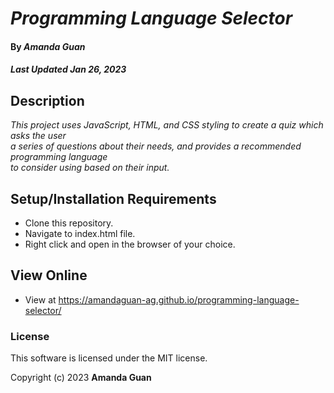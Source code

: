 # _Programming Language Selector_

#### By _**Amanda Guan**_
##### _Last Updated Jan 26, 2023_

## Description

_This project uses JavaScript, HTML, and CSS styling to create a quiz which asks the user_  
_a series of questions about their needs, and provides a recommended programming language_  
_to consider using based on their input._

## Setup/Installation Requirements

* Clone this repository.
* Navigate to index.html file.
* Right click and open in the browser of your choice.

## View Online

* View at https://amandaguan-ag.github.io/programming-language-selector/

### License

This software is licensed under the MIT license.

Copyright (c) 2023 **Amanda Guan**
